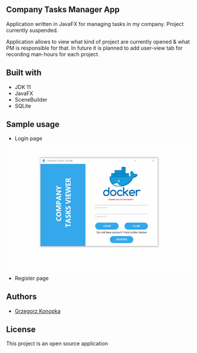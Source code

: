## Company Tasks Manager App

Application written in JavaFX for managing tasks in my company.
Project currently suspended.

Application allows to view what kind of project are currently opened & what PM is responsible for that.
In future it is planned to add user-view tab for recording man-hours for each project.

## Built with

* JDK 11
* JavaFX
* SceneBuilder
* SQLite

## Sample usage

* Login page

![](https://github.com/konopkagrzegorz/CompanyTasksManagerApp/blob/master/company_tasks_viewer_login.gif)

* Register page

## Authors

* [Grzegorz Konopka](https://github.com/konopkagrzegorz)

## License

This project is an open source application
